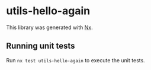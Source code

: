 # utils-hello-again

This library was generated with [Nx](https://nx.dev).

## Running unit tests

Run `nx test utils-hello-again` to execute the unit tests.

